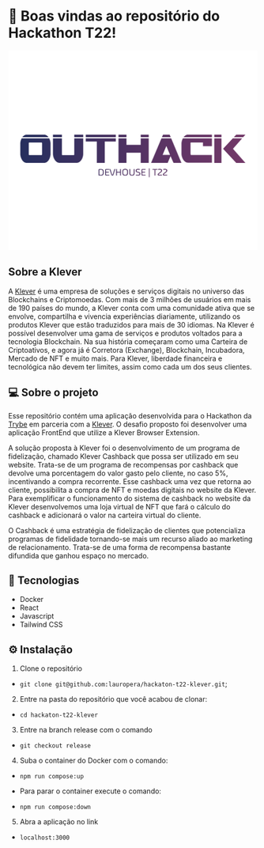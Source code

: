 # 🔆 <strong>Boas vindas ao repositório do Hackathon T22!</strong>

![Hackaton T22](./img/06-LOGO.png)

## Sobre a Klever

A [Klever](https://klever.finance/) é uma empresa de soluções e serviços digitais no universo das Blockchains e Criptomoedas.
Com mais de 3 milhões de usuários em mais de 190 países do mundo, a Klever conta com uma comunidade ativa que se envolve, compartilha e vivencia experiências diariamente, utilizando os produtos Klever que estão traduzidos para mais de 30 idiomas.
Na Klever é possível desenvolver uma gama de serviços e produtos voltados para a tecnologia Blockchain. Na sua história começaram como uma Carteira de Criptoativos, e agora já é Corretora (Exchange), Blockchain, Incubadora, Mercado de NFT e muito mais.
Para Klever, liberdade financeira e tecnológica não devem ter limites, assim como cada um dos seus clientes.

## 💻 Sobre o projeto

Esse repositório contém uma aplicação desenvolvida para o Hackathon da [Trybe](https://www.betrybe.com/) em parceria com a [Klever](https://klever.finance/). O desafio proposto foi desenvolver uma aplicação FrontEnd que utilize a Klever Browser Extension.

A solução proposta à Klever foi o desenvolvimento de um programa de fidelização, chamado Klever Cashback que possa ser utilizado em seu website. Trata-se de um programa de recompensas por cashback que devolve uma porcentagem do valor gasto pelo cliente, no caso 5%, incentivando a compra recorrente. Esse cashback uma vez que retorna ao cliente, possibilita a compra de NFT e moedas digitais no website da Klever. Para exemplificar o funcionamento do sistema de cashback no website da Klever desenvolvemos uma loja virtual de NFT que fará o cálculo do cashback e adicionará o valor na carteira virtual do cliente.

O Cashback é uma estratégia de fidelização de clientes que potencializa programas de fidelidade tornando-se mais um recurso aliado ao marketing de relacionamento. Trata-se de uma forma de recompensa bastante difundida que ganhou espaço no mercado.


## 🚀 Tecnologias

- Docker
- React
- Javascript
- Tailwind CSS

## ⚙️ Instalação

1. Clone o repositório

- `git clone git@github.com:lauropera/hackaton-t22-klever.git`;

2. Entre na pasta do repositório que você acabou de clonar:

- `cd hackaton-t22-klever`

3. Entre na branch release com o comando

- `git checkout release`

4. Suba o container do Docker com o comando:

- `npm run compose:up`

- Para parar o container execute o comando:

- `npm run compose:down`

5. Abra a aplicação no link

- `localhost:3000`
